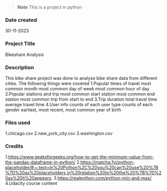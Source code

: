 >**Note** This is a project in python

### Date created
30-11-2023

### Project Title
Bikeshare Analysis

### Description
This bike share project was done to analyse bike share data from different cities.
The following things were covered
1.Popular times of travel
most common month
most common day of week
most common hour of day
2.Popular stations and trip
most common start station
most common end station
most common trip from start to end
3.Trip duration
total travel time
average travel time
4.User info
counts of each user type
counts of each gender
earliest, most recent, most common year of birth

### Files used
1.chicago.csv
2.new_york_city.csv
3.washington.csv

### Credits
1.https://www.geeksforgeeks.org/how-to-get-the-minimum-value-from-the-pandas-dataframe-in-python/
2.https://matcha.fyi/python-placeholder/#:~:text=In%20Python%2C%20you%20can%20use%20%7B%7D%20as%20placeholders,in%20relation%20to%20the%20%7B%7D%20as%20it%20appears.
3.https://realpython.com/python-min-and-max/
4.Udacity course content

